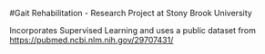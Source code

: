 #Gait Rehabilitation - Research Project at Stony Brook University

Incorporates Supervised Learning and uses a public dataset from https://pubmed.ncbi.nlm.nih.gov/29707431/
